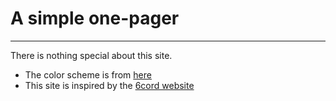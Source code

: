 # A simple one-pager
----

There is nothing special about this site.
* The color scheme is from [here](https://colorpalettes.net/color-palette-2564/)
* This site is inspired by the [6cord website](https://6cord.diamondb.xyz/)
